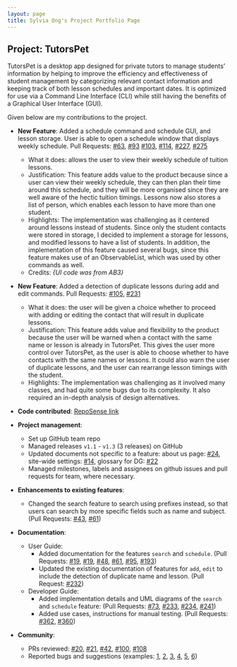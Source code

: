 ```yaml
---
layout: page
title: Sylvia Ong's Project Portfolio Page
---
```


## Project: TutorsPet

TutorsPet is a desktop app designed for private tutors to manage students’ information by helping to improve the efficiency 
and effectiveness of student management by categorizing relevant contact information and keeping track of both lesson schedules
and important dates. It is optimized for use via a Command Line Interface (CLI) while still having the benefits of a Graphical User Interface (GUI).

Given below are my contributions to the project.

* **New Feature**: Added a schedule command and schedule GUI, and lesson storage.
  User is able to open a schedule window that displays weekly schedule.
  Pull Requests:  [\#63](https://github.com/AY2021S2-CS2103T-T11-3/tp/pull/67), [\#93](https://github.com/AY2021S2-CS2103T-T11-3/tp/pull/93)
    [\#103](https://github.com/AY2021S2-CS2103T-T11-3/tp/pull/103), [\#114](https://github.com/AY2021S2-CS2103T-T11-3/tp/pull/114),
    [\#227](https://github.com/AY2021S2-CS2103T-T11-3/tp/pull/227), [#275](https://github.com/AY2021S2-CS2103T-T11-3/tp/pull/227)
  * What it does: allows the user to view their weekly schedule of tuition lessons.
  * Justification: This feature adds value to the product because since a user can view their weekly schedule, they can then
    plan their time around this schedule, and they will be more organised since they are well aware of the hectic tuition timings.
    Lessons now also stores a list of person, which enables each lesson to have more than one student.
  * Highlights: The implementation was challenging as it centered around lessons instead of students. 
    Since only the student contacts were stored in storage, I decided to implement a storage for lessons, and modified lessons to 
    have a list of students. In addition, the implementation of this feature caused several bugs, since this feature makes use of an ObservableList,
    which was used by other commands as well.
  * Credits: *{UI code was from AB3}*

* **New Feature**: Added a detection of duplicate lessons during add and edit commands.
  Pull Requests: [\#105](https://github.com/AY2021S2-CS2103T-T11-3/tp/pull/105), [\#231](https://github.com/AY2021S2-CS2103T-T11-3/tp/pull/231)
  * What it does: the user will be given a choice whether to proceed with 
    adding or editing the contact that will result in duplicate lessons. 
  * Justification: This feature adds value and flexibility to the product because the user will be warned when a contact 
    with the same name or lesson is already in TutorsPet. This gives the user more control over TutorsPet, as the user
    is able to choose whether to have contacts with the same names or lessons. It could also warn the user of duplicate 
    lessons, and the user can rearrange lesson timings with the student.
  * Highlights: The implementation was challenging as it involved many classes, and had quite some bugs due to 
    its complexity. It also required an in-depth analysis of design alternatives.

* **Code contributed**: [RepoSense link](https://nus-cs2103-ay2021s2.github.io/tp-dashboard/?search=&sort=groupTitle&sortWithin=title&since=&timeframe=commit&mergegroup=&groupSelect=groupByRepos&breakdown=false&tabOpen=true&tabType=authorship&tabAuthor=sylviaokt&tabRepo=AY2021S2-CS2103T-T11-3%2Ftp%5Bmaster%5D&authorshipIsMergeGroup=false&authorshipFileTypes=docs~functional-code~test-code~other&authorshipIsBinaryFileTypeChecked=false )

* **Project management**:
  * Set up GitHub team repo
  * Managed releases `v1.1` - `v1.3` (3 releases) on GitHub
  * Updated documents not specific to a feature: about us page: [\#24](https://github.com/AY2021S2-CS2103T-T11-3/tp/pull/24),
    site-wide settings: [\#14](https://github.com/AY2021S2-CS2103T-T11-3/tp/pull/14), 
    glossary for DG: [\#22](https://github.com/AY2021S2-CS2103T-T11-3/tp/pull/22)
  * Managed milestones, labels and assignees on github issues and pull requests for team, where necessary.

* **Enhancements to existing features**:
  * Changed the search feature to search using prefixes instead, so that users can search by more specific fields such as name and subject.
    (Pull Requests: [\#43](https://github.com/AY2021S2-CS2103T-T11-3/tp/pull/43), [\#61](https://github.com/AY2021S2-CS2103T-T11-3/tp/pull/61))

* **Documentation**:
  * User Guide:
    * Added documentation for the features `search` and `schedule`. (Pull Requests: [\#19](https://github.com/AY2021S2-CS2103T-T11-3/tp/pull/19), [\#19](https://github.com/AY2021S2-CS2103T-T11-3/tp/pull/19), [\#48](https://github.com/AY2021S2-CS2103T-T11-3/tp/pull/48), 
      [\#61](https://github.com/AY2021S2-CS2103T-T11-3/tp/pull/61), [\#95](https://github.com/AY2021S2-CS2103T-T11-3/tp/pull/95), [\#193](https://github.com/AY2021S2-CS2103T-T11-3/tp/pull/193))
    * Updated the existing documentation of features for `add`, `edit` to include the detection of duplicate name and lesson. (Pull Request: [\#232](https://github.com/AY2021S2-CS2103T-T11-3/tp/pull/232))
  * Developer Guide:
    * Added implementation details and UML diagrams of the `search` and `schedule` feature: (Pull Requests: [\#73](https://github.com/AY2021S2-CS2103T-T11-3/tp/pull/73), [\#233](https://github.com/AY2021S2-CS2103T-T11-3/tp/pull/233), [\#234](https://github.com/AY2021S2-CS2103T-T11-3/tp/pull/234), [\#241](https://github.com/AY2021S2-CS2103T-T11-3/tp/pull/241))
    * Added use cases, instructions for manual testing. (Pull Requests: [\#362](https://github.com/AY2021S2-CS2103T-T11-3/tp/pull/362), [\#360](https://github.com/AY2021S2-CS2103T-T11-3/tp/pull/360))

* **Community**:
  * PRs reviewed: [\#20](https://github.com/AY2021S2-CS2103T-T11-3/tp/pull/20), [\#21](https://github.com/AY2021S2-CS2103T-T11-3/tp/pull/21), [\#42](https://github.com/AY2021S2-CS2103T-T11-3/tp/pull/42), [\#100](https://github.com/AY2021S2-CS2103T-T11-3/tp/pull/100), [\#108](https://github.com/AY2021S2-CS2103T-T11-3/tp/pull/108)
  * Reported bugs and suggestions (examples: [1](https://github.com/sylviaokt/ped/issues/1), [2](https://github.com/sylviaokt/ped/issues/2), [3](https://github.com/sylviaokt/ped/issues/3), [4](https://github.com/sylviaokt/ped/issues/4), [5](https://github.com/sylviaokt/ped/issues/5), [6](https://github.com/sylviaokt/ped/issues/6))
